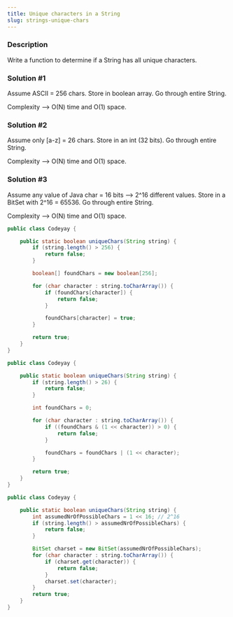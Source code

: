 ```yaml
---
title: Unique characters in a String
slug: strings-unique-chars
---
```


### Description
Write a function to determine if a String has all unique characters.

### Solution #1
Assume ASCII = 256 chars. Store in boolean array. Go through entire String.

Complexity --> O(N) time and O(1) space.

### Solution #2
Assume only [a-z] = 26 chars. Store in an int (32 bits). Go through entire String.

Complexity --> O(N) time and O(1) space.


### Solution #3

Assume any value of Java char = 16 bits --> 2^16 different values. Store in a BitSet with 2^16 = 65536. Go through entire String.

Complexity --> O(N) time and O(1) space.

```java
public class Codeyay {

    public static boolean uniqueChars(String string) {
        if (string.length() > 256) {
            return false;
        }

        boolean[] foundChars = new boolean[256];

        for (char character : string.toCharArray()) {
            if (foundChars[character]) {
                return false;
            }

            foundChars[character] = true;
        }

        return true;
    }
}
```

```java
public class Codeyay {

    public static boolean uniqueChars(String string) {
        if (string.length() > 26) {
            return false;
        }

        int foundChars = 0;

        for (char character : string.toCharArray()) {
            if ((foundChars & (1 << character)) > 0) {
                return false;
            }

            foundChars = foundChars | (1 << character);
        }

        return true;
    }
}
```

```java
public class Codeyay {

    public static boolean uniqueChars(String string) {
        int assumedNrOfPossibleChars = 1 << 16; // 2^16
        if (string.length() > assumedNrOfPossibleChars) {
            return false;
        }

        BitSet charset = new BitSet(assumedNrOfPossibleChars);
        for (char character : string.toCharArray()) {
            if (charset.get(character)) {
                return false;
            }
            charset.set(character);
        }
        return true;
    }
}
```
